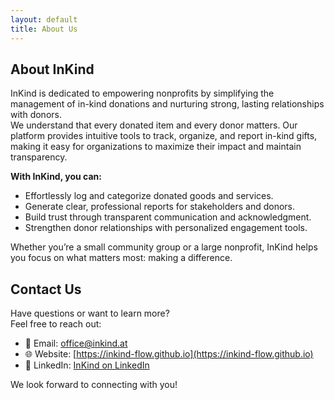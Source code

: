 ```yaml
---
layout: default
title: About Us
---
```

## About InKind

InKind is dedicated to empowering nonprofits by simplifying the management of in-kind donations and nurturing strong, lasting relationships with donors.  
We understand that every donated item and every donor matters. Our platform provides intuitive tools to track, organize, and report in-kind gifts, making it easy for organizations to maximize their impact and maintain transparency.

**With InKind, you can:**
- Effortlessly log and categorize donated goods and services.
- Generate clear, professional reports for stakeholders and donors.
- Build trust through transparent communication and acknowledgment.
- Strengthen donor relationships with personalized engagement tools.

Whether you’re a small community group or a large nonprofit, InKind helps you focus on what matters most: making a difference.


## Contact Us

Have questions or want to learn more?  
Feel free to reach out:

- 📧 Email: [office@inkind.at](office@inkind.at)
- 🌐 Website: [https://inkind-flow.github.io](https://inkind-flow.github.io)
- 💼 LinkedIn: [InKind on LinkedIn](https://www.linkedin.com/company/inkind-at)

We look forward to connecting with you!